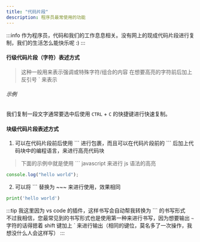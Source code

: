 ```yaml
---
title: "代码片段"
description: 程序员最常使用的功能
---
```


:::info
作为程序员，代码和我们的工作息息相关。没有网上的现成代码片段进行复制，我们的生活怎么能快乐呢 :)
:::

#### 行级代码片段（字符）表述方式

> 这种一般用来表示强调或特殊字符/组合的内容
> 在想要高亮的字符前后加上反引号 \` 来表示

###### 示例

我们复制一段文字通常要选中后使用 `CTRL` + `C` 的快捷键进行快速复制。

#### 块级代码片段表述方式

1. 可以在代码片段前后使用 \`\`\` 进行包裹，而且可以在代码片段前的 \`\`\` 后加上代码块中的编程语言，来进行高亮代码块

> 下面的示例中就是使用 \`\`\` javascript 来进行 js 语法的高亮

```javascript
console.log("hello world");
```

2. 可以将 \`\`\` 替换为 ~~~ 来进行使用，效果相同

```python
print('hello world')
```

:::tip
我这里因为 vs code 的插件，这样书写会自动帮我转换为 \`\`\` 的书写形式  
不过我相信，您最常见到的书写形式也是使用第一种来进行书写，因为想要输出 `~` 字符的话得摁着 shift 键加上 \` 来进行输出（相同的键位，莫名多了一次操作，我想没什么人会这样写）
:::
